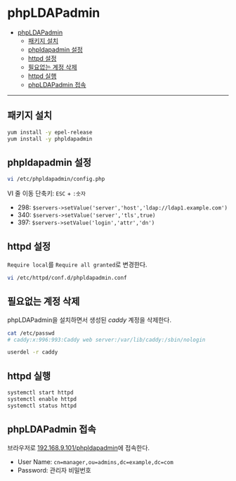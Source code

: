# phpLDAPadmin

- [phpLDAPadmin](#phpldapadmin)
  - [패키지 설치](#%ed%8c%a8%ed%82%a4%ec%a7%80-%ec%84%a4%ec%b9%98)
  - [phpldapadmin 설정](#phpldapadmin-%ec%84%a4%ec%a0%95)
  - [httpd 설정](#httpd-%ec%84%a4%ec%a0%95)
  - [필요없는 계정 삭제](#%ed%95%84%ec%9a%94%ec%97%86%eb%8a%94-%ea%b3%84%ec%a0%95-%ec%82%ad%ec%a0%9c)
  - [httpd 실행](#httpd-%ec%8b%a4%ed%96%89)
  - [phpLDAPadmin 접속](#phpldapadmin-%ec%a0%91%ec%86%8d)

---

## 패키지 설치

```bash
yum install -y epel-release
yum install -y phpldapadmin
```

## phpldapadmin 설정

```bash
vi /etc/phpldapadmin/config.php
```

VI 줄 이동 단축키: `ESC` + `:숫자`

- 298: `$servers->setValue('server','host','ldap://ldap1.example.com')`
- 340: `$servers->setValue('server','tls',true)`
- 397: `$servers->setValue('login','attr','dn')`

## httpd 설정

`Require local`를 `Require all granted`로 변경한다.

```bash
vi /etc/httpd/conf.d/phpldapadmin.conf
```

## 필요없는 계정 삭제

phpLDAPadmin을 설치하면서 생성된 *caddy* 계정을 삭제한다.

```bash
cat /etc/passwd
# caddy:x:996:993:Caddy web server:/var/lib/caddy:/sbin/nologin
```

```bash
userdel -r caddy
```

## httpd 실행

```bash
systemctl start httpd
systemctl enable httpd
systemctl status httpd
```

## phpLDAPadmin 접속

브라우저로 [192.168.9.101/phpldapadmin](http://192.168.9.101/phpldapadmin)에 접속한다.

- User Name: `cn=manager,ou=admins,dc=example,dc=com`
- Password: 관리자 비밀번호